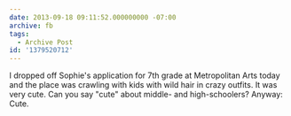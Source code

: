 ```yaml
---
date: 2013-09-18 09:11:52.000000000 -07:00
archive: fb
tags: 
  - Archive Post
id: '1379520712'
---
```


I dropped off Sophie's application for 7th grade at Metropolitan Arts today and the place was crawling with kids with wild hair in crazy outfits. It was very cute. Can you say "cute" about middle- and high-schoolers? Anyway: Cute.
